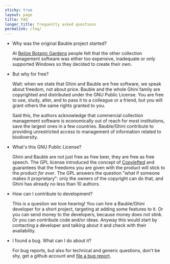 ```yaml
---
sticky: true
layout: page
title: FAQ
longer_title: frequently asked questions
permalink: /faq/
---
```


* Why was the original Bauble project started?

  At [Belize Botanic Gardens](http://www.belizebotanic.org/) people felt that the other collection management software was either too expensive, inadequate or only supported Windows so they decided to create their own.

* But why for free?

  Wait: when we state that Ghini and Bauble are free software, we speak
  about freedom, not about price.  Bauble and the whole Ghini family are
  copyrighted and distributed under the GNU Public License.  You are free to
  use, study, alter, and to pass it to a colleague or a friend, but you will
  grant others the same rights granted to you.

  Said this, the authors acknowledge that commercial collection management
  software is economically out of reach for most institutions, save the
  largest ones in a few countries.  Bauble/Ghini contribute to providing
  unrestricted access to management of information related to biodiversity.

* What's this GNU Public License?

  Ghini and Bauble are not just free as free beer, they are free as free
  speech.  The GPL license introduced the concept of
  [Copylefted](https://www.gnu.org/licenses/copyleft.html) and guarantees
  that the freedoms you are given with the product will stick to the product
  _for ever_.  The GPL answers the question "what if someone makes it
  proprietary": only the owners of the copyright can do that, and Ghini has
  already no less than 10 authors.

* How can I contribute to development?

  This is a question we love hearing!  You can hire a Bauble/Ghini developer
  for a short project, targeting at adding some features to it.  Or you can
  send money to the developers, because money does not stink.  Or you can
  contribute code and/or ideas.  Anyway this would start by contacting a
  developer and talking about it and check with their availability.

* I found a bug. What can I do about it?

  For bug reports, but also for technical and generic questions, don't be
  shy, get a github account and [file a bug
  report](https://github.com/Ghini/ghini.desktop/issues/new).
